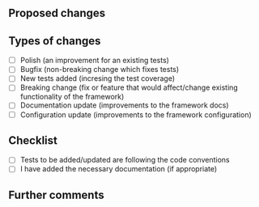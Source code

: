 ## Proposed changes

[//]: # (Describe the big picture of your changes here to communicate this pull request should be merged.)

## Types of changes

[//]: # (What types of changes does your code introduce to the framework?)
[//]: # (_Put an `x` in the boxes that apply_)

- [ ] Polish (an improvement for an existing tests)
- [ ] Bugfix (non-breaking change which fixes tests)
- [ ] New tests added (incresing the test coverage)
- [ ] Breaking change (fix or feature that would affect/change existing functionality of the framework)
- [ ] Documentation update (improvements to the framework docs)
- [ ] Configuration update (improvements to the framework configuration)

## Checklist

[//]: # (_Put an `x` in the boxes that apply. You can also fill these out after creating the PR. If you're unsure about any of them, don't hesitate to ask. We're here to help! This is simply a reminder of what we are going to look for before merging your code._)

- [ ] Tests to be added/updated are following the code conventions
- [ ] I have added the necessary documentation (if appropriate)

## Further comments

[//]: # (If this is a relatively large or complex change, kick off the discussion by explaining why you chose the solution you did and what alternatives you considered, etc...)
